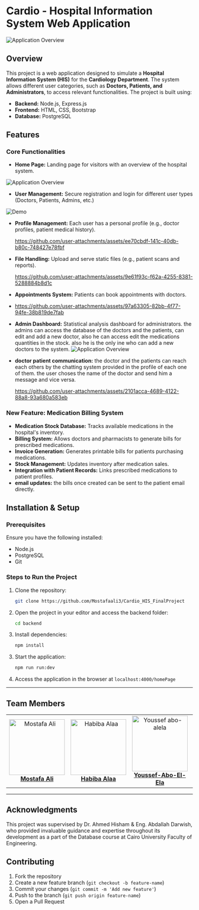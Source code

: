 # Cardio - Hospital Information System Web Application
![Application Overview](assets/main_screenshot.png "Overview of website")
## Overview
This project is a web application designed to simulate a **Hospital Information System (HIS)** for the **Cardiology Department**. The system allows different user categories, such as **Doctors, Patients, and Administrators**, to access relevant functionalities. The project is built using:

- **Backend:** Node.js, Express.js
- **Frontend:** HTML, CSS, Bootstrap
- **Database:** PostgreSQL

## Features
### Core Functionalities
- **Home Page:** Landing page for visitors with an overview of the hospital system.
<!-- ![Application Overview](assets/Registeration.mp4 "Overview of website") -->
![Application Overview](assets/home_page_screenshot.png "Overview of website")
- **User Management:** Secure registration and login for different user types (Doctors, Patients, Admins, etc.)

 ![Demo](assets/Registeration-MadewithClipchamp-ezgif.com-video-to-gif-converter.gif)

- **Profile Management:** Each user has a personal profile (e.g., doctor profiles, patient medical history).
  
  https://github.com/user-attachments/assets/ee70cbdf-141c-40db-b80c-748427e78fbf
  
- **File Handling:** Upload and serve static files (e.g., patient scans and reports).
  
  https://github.com/user-attachments/assets/9e61f93c-f62a-4255-8381-5288884b8d1c
- **Appointments System:** Patients can book appointments with doctors.
- 
  https://github.com/user-attachments/assets/97a63305-82bb-4f77-94fe-38b819de7fab
  
- **Admin Dashboard:** Statistical analysis dashboard for administrators. the admins can access the database of the doctors and the patients, can edit and add a new doctor, also he can access edit the medications quantities in the stock. also he is the only ine who can add a new doctors to the system.
![Application Overview](assets/admin_screenshot.png "Overview of website")
- **doctor patient communication:** the doctor and the patients can reach each others by the chatting system provided in the profile of each one of them. the user choses the name of the doctor and send him a message and vice versa.
  
  https://github.com/user-attachments/assets/2101acca-4689-4122-88a8-93a680a583eb
  
### New Feature: Medication Billing System
- **Medication Stock Database:** Tracks available medications in the hospital's inventory.
- **Billing System:** Allows doctors and pharmacists to generate bills for prescribed medications.
- **Invoice Generation:** Generates printable bills for patients purchasing medications.
- **Stock Management:** Updates inventory after medication sales.
- **Integration with Patient Records:** Links prescribed medications to patient profiles.
- **email updates:** the bills once created can be sent to the patient email directly.

## Installation & Setup
### Prerequisites
Ensure you have the following installed:
- Node.js
- PostgreSQL
- Git

### Steps to Run the Project
1. Clone the repository:
   ```bash
   git clone https://github.com/Mostafaali3/Cardio_HIS_FinalProject
   ```
1. Open the project in your editor and access the backend folder:
   ```bash
   cd backend
   ```
2. Install dependencies:
   ```bash
   npm install
   ```
<!-- 3. Configure database settings in `.env`:
   ```plaintext
   DB_HOST=your_database_host
   DB_USER=your_database_user
   DB_PASSWORD=your_database_password
   DB_NAME=your_database_name
   ``` -->
<!-- 3. Initialize the database:
   ```bash
   npm run run:dev
   ``` -->
3. Start the application:
   ```bash
   npm run run:dev
   ```
4. Access the application in the browser at `localhost:4000/homePage`

---

## Team Members
<div align="center">
  <table style="border-collapse: collapse; border: none;">
    <tr>
      <td align="center" style="border: none;">
        <img src="https://avatars.githubusercontent.com/Mostafaali3" alt="Mostafa Ali" width="150" height="150"><br>
        <a href="https://github.com/Mostafaali3"><b>Mostafa Ali</b></a>
      </td>
      <td align="center" style="border: none;">
        <img src="https://avatars.githubusercontent.com/habibaalaa123" alt="Habiba Alaa" width="150" height="150"><br>
        <a href="https://github.com/habibaalaa123"><b>Habiba Alaa</b></a>
      </td>
      <td align="center" style="border: none;">
        <img src="https://avatars.githubusercontent.com/Youssef-Abo-El-Ela" alt="Youssef abo-alela" width="150" height="150"><br>
        <a href="https://github.com/Youssef-Abo-El-Ela"><b>Youssef-Abo-El-Ela</b></a>
      </td>
      </td>
      <td align="center" style="border: none;">
        <img src="https://avatars.githubusercontent.com/JudyEssam" alt="Judy Essam" width="150" height="150"><br>
        <a href="https://github.com/JudyEssam"><b>Judy Essam</b></a>
      </td>
    <td align="center" style="border: none;">
        <img src="https://avatars.githubusercontent.com/Mayamohamed207" alt="Maya mohamed" width="150" height="150"><br>
        <a href="https://github.com/Mayamohamed207"><b>Maya mohamed</b></a>
      </td>
  </table>
</div>




---


## Acknowledgments 
This project was supervised by Dr. Ahmed Hisham & Eng. Abdallah Darwish, who provided invaluable guidance and expertise throughout its development as a part of the Database course at Cairo University Faculty of Engineering.

## Contributing
1. Fork the repository
2. Create a new feature branch (`git checkout -b feature-name`)
3. Commit your changes (`git commit -m 'Add new feature'`)
4. Push to the branch (`git push origin feature-name`)
5. Open a Pull Request



